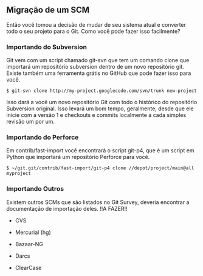 ﻿## Migração de um SCM ##

Então você tomou a decisão de mudar de seu sistema atual e converter todo o
seu projeto para o Git. Como você pode fazer isso facilmente?

### Importando do Subversion ###

Git vem com um script chamado git-svn que tem um comando clone que importará um
repositório subversion dentro de um novo repositório git. Existe também uma
ferramenta grátis no GitHub que pode fazer isso para você.

	$ git-svn clone http://my-project.googlecode.com/svn/trunk new-project

Isso dará a você um novo repositório Git com todo o histórico do repositório
Subversion original. Isso levará um bom tempo, geralmente, desde que ele inície
com a versão 1 e checkouts e commits localmente a cada simples revisão um por um.

### Importando do Perforce ###

Em contrib/fast-import você encontrará o script git-p4, que é um script em Python
que importará um repositório Perforce para você.

	$ ~/git.git/contrib/fast-import/git-p4 clone //depot/project/main@all myproject


### Importando Outros ###

Existem outros SCMs que são listados no Git Survey, deveria encontrar a
documentação de importação deles. !!A FAZER!!

* CVS
* Mercurial (hg)

* Bazaar-NG
* Darcs
* ClearCase

